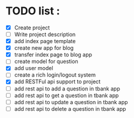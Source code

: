 # TODO list :


- [x] Create project
- [ ] Write project description
- [X] add index page template
- [X] create new app for blog
- [X] transfer index page to blog app
- [ ] create model for question
- [X] add user model
- [ ] create a rich login/logout system
- [X] add RESTFul api support to project
- [ ] add rest api to add a question in tbank app
- [ ] add rest api to get a question in tbank app
- [ ] add rest api to update a question in tbank app
- [ ] add rest api to delete a question in tbank app
